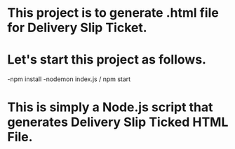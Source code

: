 # This project is to generate .html file for Delivery Slip Ticket.

# Let's start this project as follows.
 -npm install
 -nodemon index.js / npm start
 
# This is simply a Node.js script that generates Delivery Slip Ticked HTML File.
